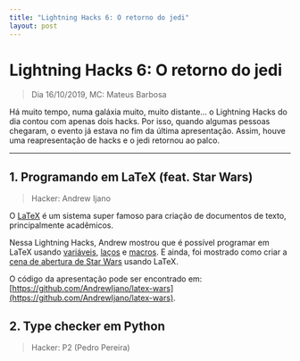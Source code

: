 ```yaml
---
title: "Lightning Hacks 6: O retorno do jedi"
layout: post
---
```


# Lightning Hacks 6: O retorno do jedi
> Dia 16/10/2019, MC: Mateus Barbosa

Há muito tempo, numa galáxia muito, muito distante... o Lightning Hacks
do dia contou com apenas dois hacks. Por isso, quando algumas pessoas 
chegaram, o evento já estava no fim da última apresentação. Assim, houve uma
reapresentação de hacks e o jedi retornou ao palco.

<hr>

## 1. Programando em LaTeX (feat. Star Wars)
> Hacker: Andrew Ijano

O [LaTeX](https://www.latex-project.org/) é um sistema super famoso para
criação de documentos de texto, principalmente acadêmicos. 

Nessa Lightning Hacks, Andrew mostrou que é possível programar em LaTeX
usando [variáveis](https://www.texdev.net/2009/11/17/tex-counts-and-latex-counters/),
[laços](https://texfaq.org/FAQ-repeat-num) e [macros](https://en.wikibooks.org/wiki/LaTeX/Macros). E ainda, foi mostrado como criar a [cena de abertura de Star Wars](https://en.wikipedia.org/wiki/Star_Wars_opening_crawl) usando LaTeX.

O código da apresentação pode ser encontrado em: [https://github.com/AndrewIjano/latex-wars](https://github.com/AndrewIjano/latex-wars).

## 2. Type checker em Python
> Hacker: P2 (Pedro Pereira)
